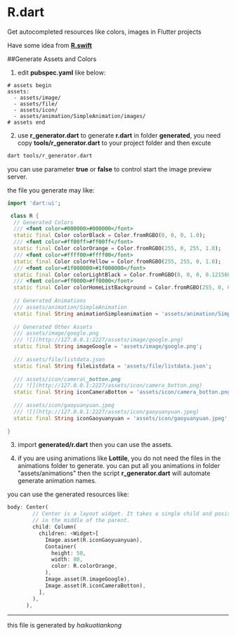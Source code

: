 # R.dart
Get autocompleted resources like colors, images in Flutter projects

Have some idea from [**R.swift**](https://github.com/mac-cain13/R.swift) 



##Generate Assets and Colors

1. edit **pubspec.yaml** like below:

```
# assets begin
assets:
  - assets/image/
  - assets/file/
  - assets/icon/
  - assets/animation/SimpleAnimation/images/
# assets end
```
  
2. use **r_generator.dart** to generate **r.dart** in folder **generated**, you need copy **tools/r_generator.dart** to your project folder and then excute  
	 
```bash  
dart tools/r_generator.dart 
```  
you can use parameter **true** or **false** to control start the image preview server.

the file you generate may like:

``` dart
import 'dart:ui';

 class R {
  // Generated Colors 
  /// <font color=#000000>#000000</font>
  static final Color colorBlack = Color.fromRGBO(0, 0, 0, 1.0);
  /// <font color=#ff00ff>#ff00ff</font>
  static final Color colorOrange = Color.fromRGBO(255, 0, 255, 1.0);
  /// <font color=#ffff00>#ffff00</font>
  static final Color colorYellow = Color.fromRGBO(255, 255, 0, 1.0);
  /// <font color=#1f000000>#1f000000</font>
  static final Color colorLightBlack = Color.fromRGBO(0, 0, 0, 0.12156862745098039);
  /// <font color=#ff0000>#ff0000</font>
  static final Color colorHomeListBackground = Color.fromRGBO(255, 0, 0, 1.0);
  
  // Generated Animations 
  /// assets/animation/SimpleAnimation
  static final String animationSimpleanimation = 'assets/animation/SimpleAnimation';
  
  // Generated Other Assets 
  /// assets/image/google.png
  /// ![](http://127.0.0.1:2227/assets/image/google.png)
  static final String imageGoogle = 'assets/image/google.png';
  
  /// assets/file/listdata.json
  static final String fileListdata = 'assets/file/listdata.json';
  
  /// assets/icon/camera\_botton.png
  /// ![](http://127.0.0.1:2227/assets/icon/camera_botton.png)
  static final String iconCameraBotton = 'assets/icon/camera_botton.png';
  
  /// assets/icon/gaoyuanyuan.jpeg
  /// ![](http://127.0.0.1:2227/assets/icon/gaoyuanyuan.jpeg)
  static final String iconGaoyuanyuan = 'assets/icon/gaoyuanyuan.jpeg';
  
}
```

3. import **generated/r.dart** then you can use the assets.

4. if you are using animations like **Lottile**, you do not need the files in the animations folder to generate. you can put all you animations in folder "assets/animations" then the script **r_generator.dart** will automate generate animation names. 

you can use the generated resources like:

``` dart
body: Center(
        // Center is a layout widget. It takes a single child and positions it
        // in the middle of the parent.
        child: Column(
          children: <Widget>[
            Image.asset(R.iconGaoyuanyuan),
            Container(
              height: 50,
              width: 80,
              color: R.colorOrange,
            ),
            Image.asset(R.imageGoogle),
            Image.asset(R.iconCameraBotton),
          ],
        ),
      ),
```

***
this file is generated by _haikuotiankong_
